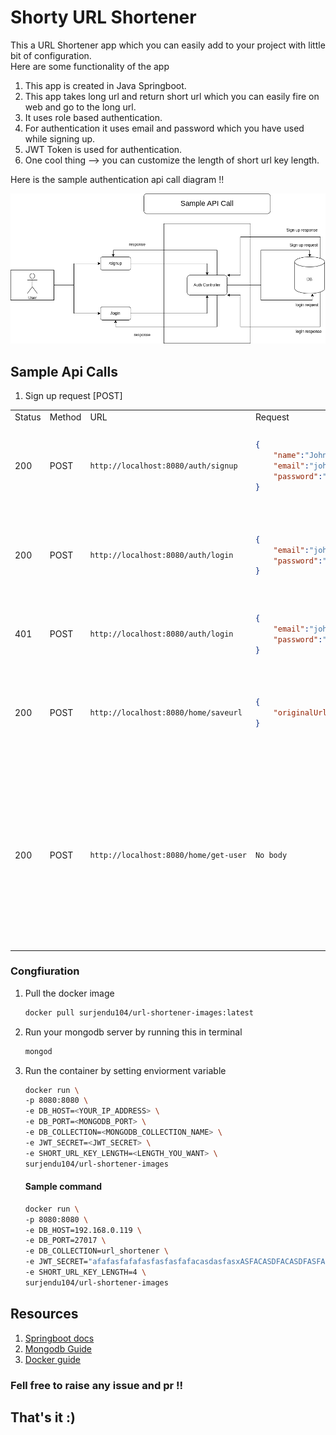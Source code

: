 # Shorty URL Shortener
This a URL Shortener app which you can easily add to your project with little bit of configuration.  
Here are some functionality of the app  
1. This app is created in Java Springboot.
2. This app takes long url and return short url which you can easily fire on web and go to the long url.
3. It uses role based authentication.
4. For authentication it uses email and password which you have used while signing up.
5. JWT Token is used for authentication.
6. One cool thing  --> you can customize the length of short url key length.

Here is the sample authentication api call diagram !!

![Auth api call diagram](/src/main/resources/static/img/Sample%20Api%20call%20diagram.drawio.png)  

## Sample Api Calls
1. Sign up request [POST]

<table>
<tr>
<td> Status </td> <td> Method </td> <td> URL </td> <td> Request </td> <td> Header </td> <td> Response </td>
</tr>
<tr>
<td> 200 </td>
<td>POST</td>
<td>

```bash
http://localhost:8080/auth/signup
```
</td>
<td>

```json
{
    "name":"John Doe",  
    "email":"john@gmail.com",
    "password":"john@1234"
}
```
</td>
<td>
 NO User added header
</td>
<td>

```json
{
    "id":1,
    "name":"John Doe",  
    "email":"john@gmail.com",
    "password":"$2a$10$uhUIUmVWVnrBWx9rrDWhS."
}
```
</td>
</tr>
<tr>
<td> 200 </td>
<td>POST</td>
<td>

```bash
http://localhost:8080/auth/login
```
</td>
<td>

```json
{
    "email":"john@gmail.com",
    "password":"john@1234"
}
```
</td>
<td>
 NO User added header
</td>
<td>

```json
{
    "token":"eyJhbGciOiJIUzI1NiIsInR5cCI6IkpXVCJ9.
            eyJlbWFpbCI6ImpvaG5AZ21haWwuY29tIiwic
            GFzc3dvcmQiOiJqb2huQDEyMzQifQ.ibVqO0r
            g6jwJ3uIEvZAeH_Ecg7T2bDW2lXeRJr2stW4",
    "username":"john@gmail.com"
}
```
</td>
</tr>
<tr>
<td> 401 </td>
<td>POST</td>
<td>

```bash
http://localhost:8080/auth/login
```
</td>
<td>

```json
{
    "email":"john@gmail.com",
    "password":"john@12"
}
```
</td>
<td>
 NO User added header
</td>
<td>

```
Bad Credentials !!
```
</td>
</tr>
<tr>
<td> 200 </td>
<td>POST</td>
<td>

```bash
http://localhost:8080/home/saveurl
```
</td>
<td>

```json
{
    "originalUrl":"www.google.com"
}
```
</td>
<td>

```
Authorization : Bearer <JWT Token>
```
</td>
<td>

```json
{
    "id":1,
    "originalUrl":"https://www.google.com",
    "shortUrl":"24WnSpXt",
    "creationDate":"2023-07-07T17:09:42.411",
    "expirationDate":" 2023-11-04T17:09:42.411"
}
```
</td>
</tr>
<tr>
<td> 200 </td>
<td>POST</td>
<td>

```bash
http://localhost:8080/home/get-user
```
</td>
<td>

```bash
No body
```
</td>
<td>

```
Authorization : Bearer <JWT Token>
```
</td>
<td>

```json
{
    "id":1,
    "name":"John Doe",  
    "email":"john@gmail.com",
    "password":"$2a$10$uhUIUmVWVnrBWx9rrDWhS.",
    "roles":["NORMAL"],
    "urls": [
        {
            "id":1,
            "originalUrl":"https://www.google.com",
            "shortUrl":"24WnSpXt",
            "creationDate":"2023-07-07T17:09:42.411",
            "expirationDate":" 2023-11-04T17:09:42.411"
        }
    ]
}
```
</td>
</tr>
</table>

### Congfiuration
1. Pull the docker image 

    ```bash
    docker pull surjendu104/url-shortener-images:latest
    ```
2. Run your mongodb server by running this in terminal
    ```bash 
    mongod
    ```
3. Run the container by setting enviorment variable

    ```bash
    docker run \
    -p 8080:8080 \
    -e DB_HOST=<YOUR_IP_ADDRESS> \
    -e DB_PORT=<MONGODB_PORT> \
    -e DB_COLLECTION=<MONGODB_COLLECTION_NAME> \
    -e JWT_SECRET=<JWT_SECRET> \
    -e SHORT_URL_KEY_LENGTH=<LENGTH_YOU_WANT> \
    surjendu104/url-shortener-images
    ```

    #### Sample command  
    ```bash
    docker run \
    -p 8080:8080 \
    -e DB_HOST=192.168.0.119 \
    -e DB_PORT=27017 \
    -e DB_COLLECTION=url_shortener \
    -e JWT_SECRET="afafasfafafasfasfasfafacasdasfasxASFACASDFACASDFASFASFDAFASFASDAADSCSDFADCVSGCFVADXCcadwavfsfarvf" \
    -e SHORT_URL_KEY_LENGTH=4 \
    surjendu104/url-shortener-images
    ```

## Resources
1. [Springboot docs](https://docs.spring.io/spring-boot/docs/current/reference/htmlsingle/)
2. [Mongodb Guide](https://www.mongodb.com/docs/)
3. [Docker guide](https://docs.docker.com/)


### Fell free to raise any issue and pr !!
## That's it :)

